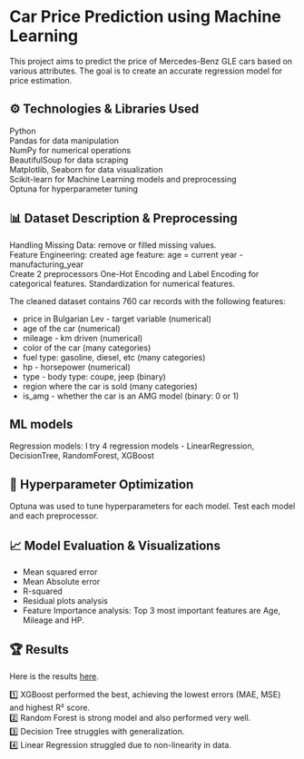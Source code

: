 # Car Price Prediction using Machine Learning

This project aims to predict the price of Mercedes-Benz GLE cars based on various attributes. The goal is to create an accurate regression model for price estimation.

## ⚙️ Technologies & Libraries Used

Python  <br />
Pandas for data manipulation  <br />
NumPy for numerical operations  <br />
BeautifulSoup for data scraping  <br />
Matplotlib, Seaborn for data visualization  <br />
Scikit-learn for Machine Learning models and preprocessing  <br />
Optuna for hyperparameter tuning  <br />


## 📊 Dataset Description & Preprocessing

Handling Missing Data: remove or filled missing values.  <br />
Feature Engineering: created age feature: age = current year - manufacturing_year  <br />
Create 2 preprocessors One-Hot Encoding and Label Encoding for categorical features. Standardization for numerical features.  <br />

The cleaned dataset contains 760 car records with the following features:  <br />
- price	in Bulgarian Lev - target variable (numerical)
- age of the car (numerical)
- mileage	- km driven (numerical)
- color	of the car (many categories)
- fuel type: gasoline, diesel, etc (many categories)
- hp - horsepower (numerical)
- type - body type: coupe, jeep (binary)
- region where the car is sold (many categories)
- is_amg - whether the car is an AMG model (binary: 0 or 1)


## ML models
Regression models: I try 4 regression models - LinearRegression, DecisionTree, RandomForest, XGBoost  <br />

## 🎯 Hyperparameter Optimization
Optuna was used to tune hyperparameters for each model. Test each model and each preprocessor.

## 📈 Model Evaluation & Visualizations
-  Mean squared error  <br />
-  Mean Absolute error  <br />
-  R-squared  <br />
-  Residual plots analysis  <br />
-  Feature Importance analysis: Top 3 most important features are Age, Mileage and HP.  <br />

## 🏆 Results
Here is the results [here](data/test_results12-03-2025.csv).

1️⃣ XGBoost performed the best, achieving the lowest errors (MAE, MSE) and highest R² score.  <br />
2️⃣ Random Forest is strong model and also performed very well.  <br />
3️⃣ Decision Tree struggles with generalization. <br />
4️⃣ Linear Regression struggled due to non-linearity in data.  <br />





